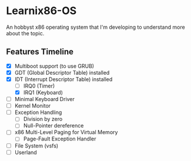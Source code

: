 # Learnix86-OS

An hobbyst x86 operating system that I'm developing to understand more about the topic.

## Features Timeline

- [x] Multiboot support (to use GRUB)
- [x] GDT (Global Descriptor Table) installed
- [x] IDT (Interrupt Descriptor Table) installed
    - [ ] IRQ0 (Timer)
    - [x] IRQ1 (Keyboard)
- [ ] Minimal Keyboard Driver
- [ ] Kernel Monitor
- [ ] Exception Handling
    - [ ] Division by zero
    - [ ] Null-Pointer dereference
- [ ] x86 Multi-Level Paging for Virtual Memory
    - [ ] Page-Fault Exception Handler
- [ ] File System (vsfs)
- [ ] Userland